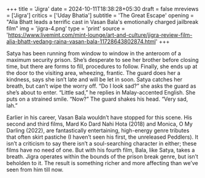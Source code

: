 +++
title = 'Jigra'
date = 2024-10-11T18:38:28+05:30
draft = false
mreviews = ['Jigra']
critics = ['Uday Bhatia']
subtitle = 'The Great Escape'
opening = "Alia Bhatt leads a terrific cast in Vasan Bala's emotionally charged jailbreak film"
img = 'jigra-4.png'
type = 'print'
source = 'https://www.livemint.com/mint-lounge/art-and-culture/jigra-review-film-alia-bhatt-vedang-raina-vasan-bala-11728643802874.html'
+++

Satya has been running from window to window in the anteroom of a maximum security prison. She’s desperate to see her brother before closing time, but there are forms to fill, procedures to follow. Finally, she ends up at the door to the visiting area, wheezing, frantic. The guard does her a kindness, says she isn’t late and will be let in soon. Satya catches her breath, but can’t wipe the worry off. “Do I look sad?” she asks the guard as she’s about to enter. “Little sad,” he replies in Malay-accented English. She puts on a strained smile. “Now?” The guard shakes his head. “Very sad, lah.”

Earlier in his career, Vasan Bala wouldn’t have stopped for this scene. His second and third films, Mard Ko Dard Nahi Hota (2018) and Monica, O My Darling (2022), are fantastically entertaining, high-energy genre tributes that often skirt pastiche (I haven’t seen his first, the unreleased Peddlers). It isn’t a criticism to say there isn’t a soul-searching character in either; these films have no need of one. But with his fourth film, Bala, like Satya, takes a breath. Jigra operates within the bounds of the prison break genre, but isn’t beholden to it. The result is something richer and more affecting than we’ve seen from him till now.
